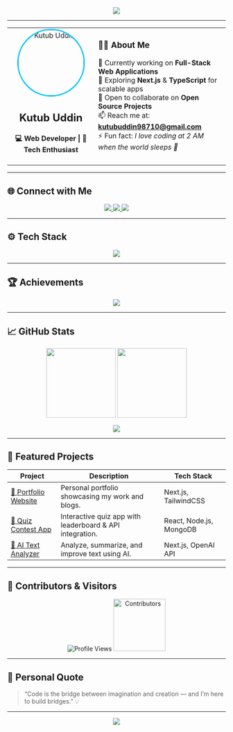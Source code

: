 <!--
🌈 Professional, Responsive, and Interactive GitHub Profile README
Author: Kutub Uddin
-->

<div align="center">
  <img src="https://readme-typing-svg.herokuapp.com?font=Poppins&size=30&duration=3000&color=00C6FF&center=true&vCenter=true&width=600&lines=Hi+there!+I'm+Kutub+Uddin+👋;Full+Stack+Web+Developer+💻;Open+Source+Contributor+🚀;Tech+Enthusiast+🌐" />
</div>

---

<table align="center" width="100%">
  <tr>
    <td align="center" width="40%">
      <img src="https://avatars.githubusercontent.com/u/108364104?v=4" width="150" style="border-radius:50%; border:3px solid #00C6FF;" alt="Kutub Uddin"/>
      <h2 align="center">Kutub Uddin</h2>
      <h4 align="center">💻 Web Developer | 🚀 Tech Enthusiast</h4>
    </td>
    <td valign="top">
      <h3>👨‍💻 About Me</h3>
      <p>
        🔭 Currently working on <b>Full-Stack Web Applications</b> <br/>
        🌱 Exploring <b>Next.js</b> & <b>TypeScript</b> for scalable apps <br/>
        👯 Open to collaborate on <b>Open Source Projects</b> <br/>
        📫 Reach me at: <b><a href="mailto:kutubuddin98710@gmail.com">kutubuddin98710@gmail.com</a></b> <br/>
        ⚡ Fun fact: <i>I love coding at 2 AM when the world sleeps 🌙</i>
      </p>
    </td>
  </tr>
</table>

---

## 🌐 Connect with Me
<p align="center">
  <a href="https://github.com/kutub98" target="_blank">
    <img src="https://img.shields.io/badge/GitHub-181717?style=for-the-badge&logo=github&logoColor=white"/>
  </a>
  <a href="https://www.linkedin.com/in/kutubu/" target="_blank">
    <img src="https://img.shields.io/badge/LinkedIn-0A66C2?style=for-the-badge&logo=linkedin&logoColor=white"/>
  </a>
  <a href="mailto:kutubuddin98710@gmail.com" target="_blank">
    <img src="https://img.shields.io/badge/Gmail-D14836?style=for-the-badge&logo=gmail&logoColor=white"/>
  </a>
</p>

---

## ⚙️ Tech Stack

<p align="center">
  <img src="https://skillicons.dev/icons?i=html,css,js,react,nextjs,nodejs,express,mongodb,mysql,tailwind,git,github,vscode" />
</p>

---

## 🏆 Achievements
<p align="center">
  <img src="https://github-profile-trophy.vercel.app/?username=kutub98&theme=algolia&no-frame=true&margin-w=8&row=1&column=6"/>
</p>

---

## 📈 GitHub Stats

<p align="center">
  <img src="https://github-readme-stats.vercel.app/api?username=kutub98&show_icons=true&theme=tokyonight&count_private=true" height="160"/>
  <img src="https://github-readme-streak-stats.herokuapp.com/?user=kutub98&theme=tokyonight" height="160"/>
</p>

<p align="center">
  <img src="https://github-readme-activity-graph.vercel.app/graph?username=kutub98&theme=react-dark&area=true&hide_border=true"/>
</p>

---

## 🌟 Featured Projects

| Project | Description | Tech Stack |
|----------|--------------|-------------|
| [🔗 Portfolio Website](https://kutub98.github.io/) | Personal portfolio showcasing my work and blogs. | Next.js, TailwindCSS |
| [🚀 Quiz Contest App](https://github.com/kutub98/quiz-contest) | Interactive quiz app with leaderboard & API integration. | React, Node.js, MongoDB |
| [🧠 AI Text Analyzer](#) | Analyze, summarize, and improve text using AI. | Next.js, OpenAI API |

---

## 👥 Contributors & Visitors  
<p align="center">
  <img src="https://komarev.com/ghpvc/?username=kutub98&style=for-the-badge&color=00C6FF" alt="Profile Views"/>
  <img src="https://contrib.rocks/image?repo=kutub98/kutub98" alt="Contributors" width="120"/>
</p>

---

## 🎯 Personal Quote
> “Code is the bridge between imagination and creation — and I’m here to build bridges.” 💡

---

<div align="center">
  <img src="https://readme-typing-svg.herokuapp.com?font=Poppins&color=00C6FF&center=true&vCenter=true&width=500&lines=Let's+Build+Something+Amazing+Together!+💙" />
</div>
